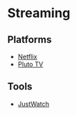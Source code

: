 # Streaming

## Platforms

- [Netflix](https://netflix.com)
- [Pluto TV](https://pluto.tv)

## Tools

- [JustWatch](https://justwatch.com)
